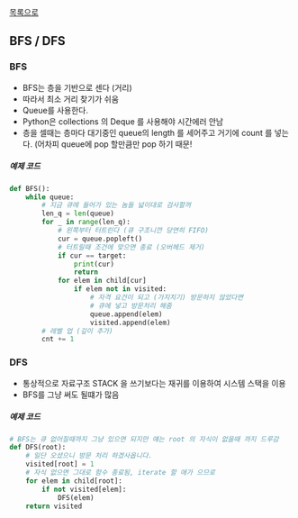[목록으로]('https://github.com/Donsworkout/boj_algorithm_python/blob/master/README.md')
## BFS / DFS
### BFS
- BFS는 층을 기반으로 센다 (거리)
- 따라서 최소 거리 찾기가 쉬움
- Queue를 사용한다.
- Python은 collections 의 Deque 를 사용해야 시간에러 안남
- 층을 셀때는 층마다 대기중인 queue의 length 를 세어주고 거기에 count 를 넣는다. (어차피 queue에 pop 할만큼만 pop 하기 때문!

##### 예제 코드
~~~python 
def BFS():
    while queue:
        # 지금 큐에 들어가 있는 놈들 넓이대로 검사할꺼
        len_q = len(queue)
        for _ in range(len_q):
            # 왼쪽부터 터트린다 (큐 구조니깐 당연히 FIFO)
            cur = queue.popleft()
            # 터트릴때 조건에 맞으면 종료 (오버헤드 제거)
            if cur == target:
                print(cur)
                return
            for elem in child[cur]
                if elem not in visited:
                    # 자격 요건이 되고 (가지치기) 방문하지 않았다면
                    # 큐에 넣고 방문처리 해줌
                    queue.append(elem)
                    visited.append(elem)
        # 레벨 업 (깊이 추가)
        cnt += 1 
~~~

### DFS
- 통상적으로 자료구조 STACK 을 쓰기보다는 재귀를 이용하여 시스템 스택을 이용
- BFS를 그냥 써도 될떄가 많음

##### 예제 코드
~~~python 
# BFS는 큐 없어질때까지 그냥 있으면 되지만 얘는 root 의 자식이 없을때 까지 드루감 
def DFS(root):
    # 일단 오셨으니 방문 처리 하겠사옵니다.
    visited[root] = 1
    # 자식 없으면 그대로 함수 종료됨, iterate 할 애가 으므로
    for elem in child[root]:
        if not visited[elem]:
            DFS(elem)
    return visited
~~~